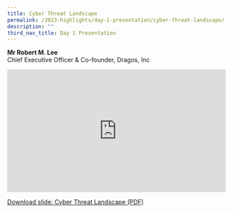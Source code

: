 ```yaml
---
title: Cyber Threat Landscape
permalink: /2023-highlights/day-1-presentation/cyber-threat-landscape/
description: ""
third_nav_title: Day 1 Presentation
---
```

<b>Mr Robert M. Lee</b><br> Chief Executive Officer &amp; Co-founder, Dragos, Inc

<div class="video-container">
<iframe width="853" height="315" src="https://www.youtube.com/embed/Dw983V7Tje0?si=gqo5DABsMfznoYGS" frameborder="0" allow="accelerometer; autoplay; encrypted-media; gyroscope; picture-in-picture" allowfullscreen=""></iframe></div>



[Download slide: Cyber Threat Landscape (PDF)](/files/0920hrs_robert_lee.pdf)





<style type="text/css"> 
	    .video-container {
      position: relative;
      padding-bottom: 56.25%; /* 16:9 */
      height: 0;
    }
    .video-container iframe {
      position: absolute;
      top: 0;
      left: 0;
      width: 100%;
      height: 100%;
    }
	</style>